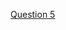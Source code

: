 [Question 5](https://www.linkedin.com/posts/vidhi-sharma426_%F0%9D%90%93%F0%9D%90%A1%F0%9D%90%9E-%F0%9D%90%98%F0%9D%90%9E%F0%9D%90%9A%F0%9D%90%AB-%F0%9D%90%A8%F0%9D%90%9F-%F0%9D%90%8B%F0%9D%90%A8%F0%9D%90%A0%F0%9D%90%A2%F0%9D%90%A7%F0%9D%90%AC-in-2020-activity-7244916437335605248-OUaU?utm_source=share&utm_medium=member_desktop)
